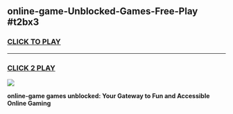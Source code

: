
## online-game-Unblocked-Games-Free-Play #t2bx3
<h3>
<a href="https://us.freeplayer.one?title=online-game&ref=9M">CLICK TO PLAY</a></h3>
<hr>

<h3>
<a href="https://us.freeplayer.one?title=online-game&ref=9M">CLICK 2 PLAY</a>
  
</h3>

<a href="https://us.freeplayer.one?title=online-game&ref=9M"><img src="https://clearcache.store/games.png"></a>


**online-game games unblocked: Your Gateway to Fun and Accessible Online Gaming**
